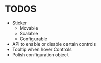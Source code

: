 # TODOS

- Sticker
  - Movable
  - Scalable
  - Configurable
- API to enable or disable certain controls
- Tooltip when hover Controls
- Polish configuration object

